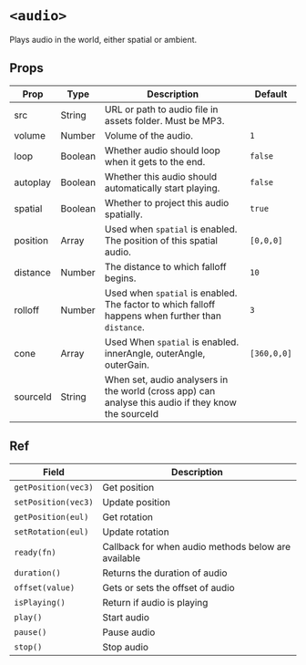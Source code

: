 # `<audio>`

Plays audio in the world, either spatial or ambient.

## Props

| Prop     | Type    | Description                                                                                         | Default     |
| -------- | ------- | --------------------------------------------------------------------------------------------------- | ----------- |
| src      | String  | URL or path to audio file in assets folder. Must be MP3.                                            |
| volume   | Number  | Volume of the audio.                                                                                | `1`         |
| loop     | Boolean | Whether audio should loop when it gets to the end.                                                  | `false`     |
| autoplay | Boolean | Whether this audio should automatically start playing.                                              | `false`     |
| spatial  | Boolean | Whether to project this audio spatially.                                                            | `true`      |
| position | Array   | Used when `spatial` is enabled. The position of this spatial audio.                                 | `[0,0,0]`   |
| distance | Number  | The distance to which falloff begins.                                                               | `10`        |
| rolloff  | Number  | Used when `spatial` is enabled. The factor to which falloff happens when further than `distance`.   | `3`         |
| cone     | Array   | Used When `spatial` is enabled. innerAngle, outerAngle, outerGain.                                  | `[360,0,0]` |
| sourceId | String  | When set, audio analysers in the world (cross app) can analyse this audio if they know the sourceId |             |

## Ref

| Field               | Description                                         |
| ------------------- | --------------------------------------------------- |
| `getPosition(vec3)` | Get position                                        |
| `setPosition(vec3)` | Update position                                     |
| `getPosition(eul)`  | Get rotation                                        |
| `setRotation(eul)`  | Update rotation                                     |
| `ready(fn)`         | Callback for when audio methods below are available |
| `duration()`        | Returns the duration of audio                       |
| `offset(value)`     | Gets or sets the offset of audio                    |
| `isPlaying()`       | Return if audio is playing                          |
| `play()`            | Start audio                                         |
| `pause()`           | Pause audio                                         |
| `stop()`            | Stop audio                                          |
